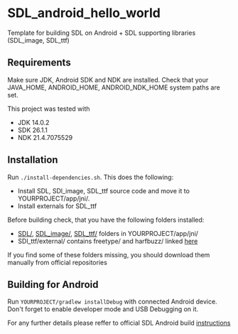 # SDL_android_hello_world
Template for building SDL on Android + SDL supporting libraries (SDL_image, SDL_ttf)

## Requirements
Make sure JDK, Android SDK and NDK are installed. Check that your JAVA_HOME, ANDROID_HOME, ANDROID_NDK_HOME system paths are set.

This project was tested with
- JDK 14.0.2
- SDK 26.1.1
- NDK 21.4.7075529

## Installation
Run `./install-dependencies.sh`. This does the following:
- Install SDL, SDl_image, SDL_ttf source code and move it to YOURPROJECT/app/jni/.
- Install externals for SDL_ttf

Before building check, that you have the following folders installed:
- [SDL/](https://github.com/libsdl-org/SDL), [SDL_image/](https://github.com/libsdl-org/SDL_image), [SDL_ttf/](https://github.com/libsdl-org/SDL_ttf) folders in YOURPROJECT/app/jni/
- SDl_ttf/external/ contains freetype/ and harfbuzz/ linked [here](https://github.com/libsdl-org/SDL_ttf/tree/main/external)

If you find some of these folders missing, you should download them manually from official repositories

## Building for Android
Run `YOURPROJECT/gradlew installDebug` with connected Android device. Don't forget to enable developer mode and USB Debugging on it.

For any further details please reffer to official SDL Android build [instructions](https://github.com/libsdl-org/SDL/blob/main/docs/README-android.md)

